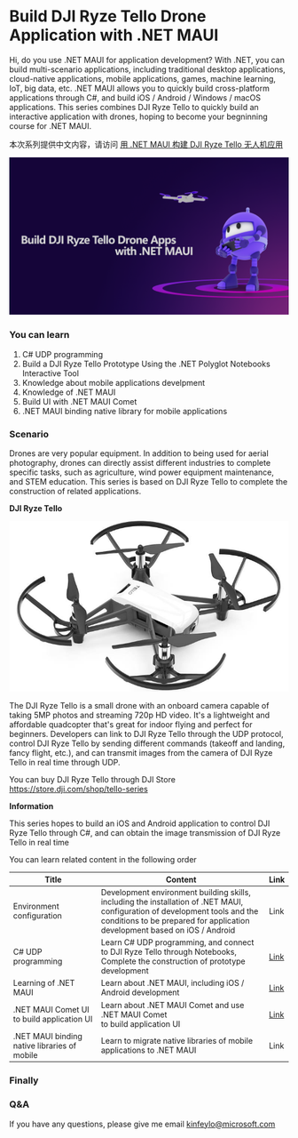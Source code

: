 # **Build DJI Ryze Tello Drone Application with .NET MAUI**


Hi, do you use .NET MAUI for application development? With .NET, you can build multi-scenario applications, including traditional desktop applications, cloud-native applications, mobile applications, games, machine learning, IoT, big data, etc. .NET MAUI allows you to quickly build cross-platform applications through C#, and build iOS / Android / Windows / macOS applications. This series combines DJI Ryze Tello to quickly build an interactive application with drones, hoping to become your begninning course for .NET MAUI.

本次系列提供中文内容，请访问 <a href="./README.zh_cn.md">用 .NET MAUI 构建 DJI Ryze Tello 无人机应用</a>

<img src="./imgs/cover_en.png"/>

### **You can learn**

1. C# UDP programming
2. Build a DJI Ryze Tello Prototype Using the .NET Polyglot Notebooks Interactive Tool
3. Knowledge about mobile applications develpment
4. Knowledge of .NET MAUI 
5. Build UI with .NET MAUI Comet
6. .NET MAUI binding native library for mobile applications

### **Scenario**

Drones are very popular equipment. In addition to being used for aerial photography, drones can directly assist different industries to complete specific tasks, such as agriculture, wind power equipment maintenance, and STEM education. This series is based on DJI Ryze Tello to complete the construction of related applications.

**DJI Ryze Tello**

<div style="text-align:center">
    <img src="./imgs/dji.jpg"/>
</div>

The DJI Ryze Tello is a small drone with an onboard camera capable of taking 5MP photos and streaming 720p HD video. It's a lightweight and affordable quadcopter that's great for indoor flying and perfect for beginners. Developers can link to DJI Ryze Tello through the UDP protocol, control DJI Ryze Tello by sending different commands (takeoff and landing, fancy flight, etc.), and can transmit images from the camera of DJI Ryze Tello in real time through UDP.

You can buy DJI Ryze Tello through DJI Store https://store.dji.com/shop/tello-series

**Information**

This series hopes to build an iOS and Android application to control DJI Ryze Tello through C#, and can obtain the image transmission of DJI Ryze Tello in real time


You can learn related content in the following order

| Title | Content | Link |
| ----------- | ----------- | ----------- |
| Environment configuration | Development environment building skills, including the installation of .NET MAUI, <br/>configuration of development tools and the conditions to be prepared for application development based on iOS / Android | Link
| C# UDP programming | Learn C# UDP programming, and connect to DJI Ryze Tello through Notebooks, <br/>Complete the construction of prototype development | <a href="./en/01.UDPwithCSharp.md">Link</a>
| Learning of .NET MAUI | Learn about .NET MAUI, including iOS / Android development | <a href="./en/02.dotNETMAUIIntro.md">Link</a>
| .NET MAUI Comet UI to build application UI | Learn about .NET MAUI Comet and use .NET MAUI Comet <br/> to build application UI | <a href="./cn/03.dotNETMAUIComet.md">Link</a>
| .NET MAUI binding native libraries of mobile  | Learn to migrate native libraries of mobile applications to .NET MAUI | Link


### **Finally**


### **Q&A**

If you have any questions, please give me email kinfeylo@microsoft.com